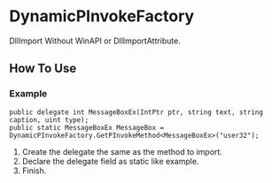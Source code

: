 # DynamicPInvokeFactory
DllImport Without WinAPI or DllImportAttribute.
## How To Use
### Example
```
public delegate int MessageBoxEx(IntPtr ptr, string text, string caption, uint type);
public static MessageBoxEx MessageBox = DynamicPInvokeFactory.GetPInvokeMethod<MessageBoxEx>("user32");
```
1. Create the delegate the same as the method to import.
2. Declare the delegate field as static like example.
3. Finish.
